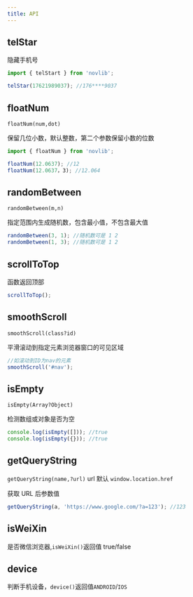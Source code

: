 ```yaml
---
title: API
---
```


## telStar

隐藏手机号

```js
import { telStart } from 'novlib';

telStar(17621989037); //176****9037
```

## floatNum

`floatNum(num,dot)`

保留几位小数，默认整数，第二个参数保留小数的位数

```js
import { floatNum } from 'novlib';

floatNum(12.0637); //12
floatNum(12.0637，3); //12.064
```

## randomBetween

`randomBetween(m,n)`

指定范围内生成随机数，包含最小值，不包含最大值

```js
randomBetween(3, 1); //随机数可是 1 2
randomBetween(1, 3); //随机数可是 1 2
```

## scrollToTop

函数返回顶部

```js
scrollToTop();
```

## smoothScroll

`smoothScroll(class?id)`

平滑滚动到指定元素浏览器窗口的可见区域

```js
//如滚动到ID为nav的元素
smoothScroll('#nav');
```

## isEmpty

`isEmpty(Array?Object)`

检测数组或对象是否为空

```js
console.log(isEmpty([])); //true
console.log(isEmpty({})); //true
```

## getQueryString

`getQueryString(name,?url)` url 默认 `window.location.href`

获取 URL 后参数值

```js
getQueryString(a, 'https://www.google.com/?a=123'); //123
```

## isWeiXin

是否微信浏览器,`isWeiXin()`返回值 true/false

## device

判断手机设备，`device()`返回值`ANDROID`/`IOS`
